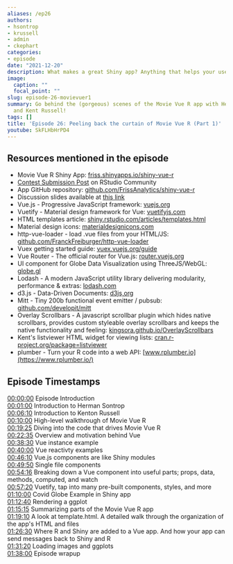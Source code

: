 ```yaml
---
aliases: /ep26
authors:
- hsontrop
- krussell
- admin
- ckephart
categories:
- episode
date: "2021-12-20"
description: What makes a great Shiny app? Anything that helps your users explore and find answers from data. And it helps when your apps is beautiful and fast. It is now easier than ever for Shiny developers to create these beautiful, dynamic, quick-reacting, multipage shiny apps. In this episode of the Shiny Developer Serie -- the first of two parts -- Eric Nantz hosts Herman Sontrop and Kenton Russell as they introduce the tools behind their Movie Vue R Shiny application. They submitted this application to the 2021 Shiny Contest and have shared the code and documentation with the Shiny developer community. Part 1 is a high-level tour of what is inside the Movie Vue R Shiny application and how the Vue javascript framework is used to offer R and Shiny components really nice user interface elements.
image:
  caption: ""
  focal_point: ""
slug: episode-26-movievuer1
summary: Go behind the (gorgeous) scenes of the Movie Vue R app with Herman Sontrap
  and Kent Russell!
tags: []
title: 'Episode 26: Peeling back the curtain of Movie Vue R (Part 1)'
youtube: SkFLHbHrPD4
---
```


## Resources mentioned in the episode

* Movie Vue R Shiny App: [friss.shinyapps.io/shiny-vue-r](https://friss.shinyapps.io/shiny-vue-r/)
* [Contest Submission Post](https://community.rstudio.com/t/movie-vue-r-shiny-contest-submission/104905) on RStudio Community
* App GitHub repository: [github.com/FrissAnalytics/shiny-vue-r](https://github.com/FrissAnalytics/shiny-vue-r) 
* Discussion slides available at [this link](https://shinydevseries-assets.us-east-1.linodeobjects.com/ShinyMovieVueR.pptx)
* Vue.js - Progressive JavaScript framework: [vuejs.org](https://vuejs.org)
* Vuetify - Material design framework for Vue: [vuetifyjs.com](https://vuetifyjs.com/en)
* HTML templates article: [shiny.rstudio.com/articles/templates.html](https://shiny.rstudio.com/articles/templates.html)
* Material design icons: [materialdesignicons.com](https://materialdesignicons.com/)
* http-vue-loader - load .vue files from your HTML/JS: [github.com/FranckFreiburger/http-vue-loader](https://github.com/FranckFreiburger/http-vue-loader)
* Vuex getting started guide: [vuex.vuejs.org/guide](https://vuex.vuejs.org/guide/)
* Vue Router - The official router for Vue.js: [router.vuejs.org](https://router.vuejs.org/)
* UI component for Globe Data Visualization using ThreeJS/WebGL: [globe.gl](https://globe.gl/)
* Lodash - A modern JavaScript utility library delivering modularity, performance & extras: [lodash.com](https://lodash.com/)
* d3.js - Data-Driven Documents: [d3js,org](https://d3js.org/)
* Mitt - Tiny 200b functional event emitter / pubsub: [github.com/developit/mitt](https://github.com/developit/mitt)
* Overlay Scrollbars - A javascript scrollbar plugin which hides native scrollbars, provides custom styleable overlay scrollbars and keeps the native functionality and feeling: [kingsora.github.io/OverlayScrollbars](https://kingsora.github.io/OverlayScrollbars)
* Kent's listviewer HTML widget for viewing lists: [cran.r-project.org/package=listviewer](https://cran.r-project.org/package=listviewer)
* plumber - Turn your R code into a web API: [www.rplumber.io](https://www.rplumber.io/)

## Episode Timestamps

[00:00:00](https://youtube.com/watch?v=SkFLHbHrPD4&t=0s) Episode Introduction <br> 
[00:01:00](https://youtube.com/watch?v=SkFLHbHrPD4&t=60s) Introduction to Herman Sontrop <br> 
[00:06:10](https://youtube.com/watch?v=SkFLHbHrPD4&t=370s) Introduction to Kenton Russell <br> 
[00:10:00](https://youtube.com/watch?v=SkFLHbHrPD4&t=600s) High-level walkthrough of Movie Vue R <br> 
[00:19:25](https://youtube.com/watch?v=SkFLHbHrPD4&t=1165s) Diving into the code that drives Movie Vue R <br> 
[00:22:35](https://youtube.com/watch?v=SkFLHbHrPD4&t=1355s) Overview and motivation behind Vue <br> 
[00:38:30](https://youtube.com/watch?v=SkFLHbHrPD4&t=2310s) Vue instance example <br> 
[00:40:00](https://youtube.com/watch?v=SkFLHbHrPD4&t=2400s) Vue reactivty examples <br> 
[00:46:10](https://youtube.com/watch?v=SkFLHbHrPD4&t=2770s) Vue.js components are like Shiny modules <br> 
[00:49:50](https://youtube.com/watch?v=SkFLHbHrPD4&t=2990s) Single file components <br> 
[00:54:16](https://youtube.com/watch?v=SkFLHbHrPD4&t=3256s) Breaking down a Vue component into useful parts; props, data, methods, computed, and watch <br> 
[00:57:20](https://youtube.com/watch?v=SkFLHbHrPD4&t=3440s) Vuetify, tap into many pre-built components, styles, and more <br> 
[01:10:00](https://youtube.com/watch?v=SkFLHbHrPD4&t=4200s) Covid Globe Example in Shiny app <br> 
[01:12:40](https://youtube.com/watch?v=SkFLHbHrPD4&t=4360s) Rendering a ggplot <br> 
[01:15:15](https://youtube.com/watch?v=SkFLHbHrPD4&t=4515s) Summarizing parts of the Movie Vue R app <br> 
[01:19:10](https://youtube.com/watch?v=SkFLHbHrPD4&t=4750s) A look at template.html. A detailed walk through the organization of the app's HTML and files <br> 
[01:26:30](https://youtube.com/watch?v=SkFLHbHrPD4&t=5190s) Where R and Shiny are added to a Vue app. And how your app can send messages back to Shiny and R <br> 
[01:31:20](https://youtube.com/watch?v=SkFLHbHrPD4&t=5480s) Loading images and ggplots <br> 
[01:38:00](https://youtube.com/watch?v=SkFLHbHrPD4&t=5880s) Episode wrapup <br> 